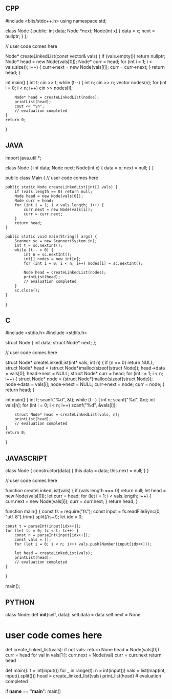 ## CPP

#include <bits/stdc++.h>
using namespace std;

class Node {
  public:
    int data;
    Node *next;
    Node(int x) {
        data = x;
        next = nullptr;
    }
};

// user code comes here


Node* createLinkedList(const vector<int>& vals) {
    if (vals.empty()) return nullptr;
    Node* head = new Node(vals[0]);
    Node* curr = head;
    for (int i = 1; i < vals.size(); i++) {
        curr->next = new Node(vals[i]);
        curr = curr->next;
    }
    return head;
}

int main() {
    int t;
    cin >> t;
    while (t--) {
        int n;
        cin >> n;
        vector<int> nodes(n);
        for (int i = 0; i < n; i++) cin >> nodes[i];

        Node* head = createLinkedList(nodes);
        printList(head);
        cout << "\n";
        // evaluation completed
    }
    return 0;
}



## JAVA

import java.util.*;

class Node {
    int data;
    Node next;
    Node(int x) {
        data = x;
        next = null;
    }
}

public class Main {
    // user code comes here


    public static Node createLinkedList(int[] vals) {
        if (vals.length == 0) return null;
        Node head = new Node(vals[0]);
        Node curr = head;
        for (int i = 1; i < vals.length; i++) {
            curr.next = new Node(vals[i]);
            curr = curr.next;
        }
        return head;
    }

    public static void main(String[] args) {
        Scanner sc = new Scanner(System.in);
        int t = sc.nextInt();
        while (t-- > 0) {
            int n = sc.nextInt();
            int[] nodes = new int[n];
            for (int i = 0; i < n; i++) nodes[i] = sc.nextInt();

            Node head = createLinkedList(nodes);
            printList(head);
            // evaluation completed
        }
        sc.close();
    }
}



## C

#include <stdio.h>
#include <stdlib.h>

struct Node {
    int data;
    struct Node* next;
};

// user code comes here


struct Node* createLinkedList(int* vals, int n) {
    if (n == 0) return NULL;
    struct Node* head = (struct Node*)malloc(sizeof(struct Node));
    head->data = vals[0];
    head->next = NULL;
    struct Node* curr = head;
    for (int i = 1; i < n; i++) {
        struct Node* node = (struct Node*)malloc(sizeof(struct Node));
        node->data = vals[i];
        node->next = NULL;
        curr->next = node;
        curr = node;
    }
    return head;
}

int main() {
    int t;
    scanf("%d", &t);
    while (t--) {
        int n;
        scanf("%d", &n);
        int vals[n];
        for (int i = 0; i < n; i++) scanf("%d", &vals[i]);

        struct Node* head = createLinkedList(vals, n);
        printList(head);
        // evaluation completed
    }
    return 0;
}



## JAVASCRIPT

class Node {
    constructor(data) {
        this.data = data;
        this.next = null;
    }
}

// user code comes here

function createLinkedList(vals) {
    if (vals.length === 0) return null;
    let head = new Node(vals[0]);
    let curr = head;
    for (let i = 1; i < vals.length; i++) {
        curr.next = new Node(vals[i]);
        curr = curr.next;
    }
    return head;
}

function main() {
    const fs = require("fs");
    const input = fs.readFileSync(0, "utf-8").trim().split(/\s+/);
    let idx = 0;

    const t = parseInt(input[idx++]);
    for (let tc = 0; tc < t; tc++) {
        const n = parseInt(input[idx++]);
        const vals = [];
        for (let i = 0; i < n; i++) vals.push(Number(input[idx++]));

        let head = createLinkedList(vals);
        printList(head);
        // evaluation completed
    }
}

main();



## PYTHON

class Node:
    def __init__(self, data):
        self.data = data
        self.next = None

# user code comes here


def create_linked_list(vals):
    if not vals:
        return None
    head = Node(vals[0])
    curr = head
    for val in vals[1:]:
        curr.next = Node(val)
        curr = curr.next
    return head

def main():
    t = int(input())
    for _ in range(t):
        n = int(input())
        vals = list(map(int, input().split()))
        head = create_linked_list(vals)
        print_list(head)
        # evaluation completed

if __name__ == "__main__":
    main()
